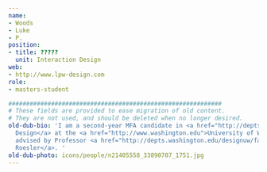 ```yaml
---
name:
- Woods
- Luke
- P.
position:
- title: ?????
  unit: Interaction Design
web:
- http://www.lpw-design.com
role:
- masters-student

############################################################
# These fields are provided to ease migration of old content.
# They are not used, and should be deleted when no longer desired.
old-dub-bio: 'I am a second-year MFA candidate in <a href="http://depts.washington.edu/designuw/IxD_overview.htm">Interaction
  Design</a> at the <a href="http://www.washington.edu">University of Washington</a>
  advised by Professor <a href="http://depts.washington.edu/designuw/faculty_roesler.htm">Axel
  Roesler</a>. '
old-dub-photo: icons/people/n21405558_33890707_1751.jpg
---
```

